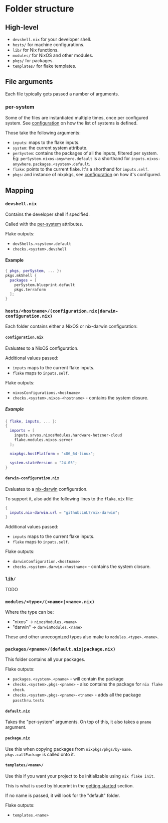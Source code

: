 # Folder structure

## High-level

* `devshell.nix` for your developer shell.
* `hosts/` for machine configurations.
* `lib/` for Nix functions.
* `modules/` for NixOS and other modules.
* `pkgs/` for packages. 
* `templates/` for flake templates.

## File arguments

Each file typically gets passed a number of arguments.

### per-system

Some of the files are instantiated multiple times, once per configured system. See [configuration](configuration.md) on how the list of systems is defined.

Those take the following arguments:

* `inputs`: maps to the flake inputs.
* `system`: the current system attribute.
* `perSystem`: contains the packages of all the inputs, filtered per system.
    Eg: `perSystem.nixos-anywhere.default` is a shorthand for `inputs.nixos-anywhere.packages.<system>.default`.
* `flake`: points to the current flake. It's a shorthand for `inputs.self`.
* `pkgs`: and instance of nixpkgs, see [configuration](configuration.md) on how it's configured.

## Mapping

### `devshell.nix`

Contains the developer shell if specified.

Called with the [per-system](#per-system) attributes.

Flake outputs:
* `devShells.<system>.default`
* `checks.<system>.devshell`

#### Example

```nix
{ pkgs, perSystem, ... }:
pkgs.mkShell {
  packages = [
    perSystem.blueprint.default
    pkgs.terraform
  ];
}
```

### `hosts/<hostname>/(configuration.nix|darwin-configuration.nix)` 

Each folder contains either a NixOS or nix-darwin configuration:

#### `configuration.nix`

Evaluates to a NixOS configuration.

Additional values passed:
* `inputs` maps to the current flake inputs.
* `flake` maps to `inputs.self`.

Flake outputs:
* `nixosConfigurations.<hostname>`
* `checks.<system>.nixos-<hostname>` - contains the system closure.

##### Example

```nix
{ flake, inputs, ... }:
{
  imports = [
    inputs.srvos.nixosModules.hardware-hetzner-cloud
    flake.modules.nixos.server
  ];

  nixpkgs.hostPlatform = "x86_64-linux";

  system.stateVersion = "24.05";
}
```

#### `darwin-configuration.nix`

Evaluates to a [nix-darwin](https://github.com/LnL7/nix-darwin) configuration.

To support it, also add the following lines to the `flake.nix` file:
```nix
{
  inputs.nix-darwin.url = "github:LnL7/nix-darwin";
}
```

Additional values passed:
* `inputs` maps to the current flake inputs.
* `flake` maps to `inputs.self`.

Flake outputs:
* `darwinConfiguration.<hostname>`
* `checks.<system>.darwin-<hostname>` - contains the system closure.

### `lib/`

TODO

### `modules/<type>/(<name>|<name>.nix)`

Where the type can be:

* "nixos" → `nixosModules.<name>`
* "darwin" → `darwinModules.<name>`

These and other unrecognized types also make to `modules.<type>.<name>`.

### `packages/<pname>/(default.nix|package.nix)`

This folder contains all your packages.

Flake outputs:
* `packages.<system>.<pname>` - will contain the package
* `checks.<system>.pkgs-<pname>` - also contains the package for `nix flake check`.
* `checks.<system>.pkgs-<pname>-<tname>` - adds all the package `passthru.tests`

#### `default.nix`

Takes the "per-system" arguments. On top of this, it also takes a `pname`
argument.

#### `package.nix`

Use this when copying packages from `nixpkgs/pkgs/by-name`. `pkgs.callPackage` is called onto it.

#### `templates/<name>/`

Use this if you want your project to be initializable using `nix flake init`.

This is what is used by blueprint in the [getting started](getting-started.md) section.

If no name is passed, it will look for the "default" folder.

Flake outputs:
* `templates.<name>`
